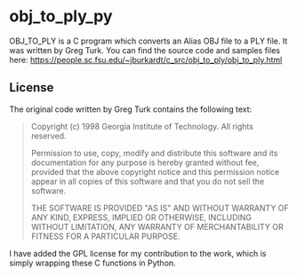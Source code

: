 # obj_to_ply_py

OBJ_TO_PLY is a C program which converts an Alias OBJ file to a PLY file. It was written by Greg Turk. You can find the source code and samples files here: https://people.sc.fsu.edu/~jburkardt/c_src/obj_to_ply/obj_to_ply.html

## License

The original code written by Greg Turk contains the following text:

> Copyright (c) 1998 Georgia Institute of Technology.  All rights reserved.
> 
> Permission to use, copy, modify and distribute this software and its
> documentation for any purpose is hereby granted without fee, provided 
> that the above copyright notice and this permission notice appear in
> all copies of this software and that you do not sell the software.
>
> THE SOFTWARE IS PROVIDED "AS IS" AND WITHOUT WARRANTY OF ANY KIND,
> EXPRESS, IMPLIED OR OTHERWISE, INCLUDING WITHOUT LIMITATION, ANY
> WARRANTY OF MERCHANTABILITY OR FITNESS FOR A PARTICULAR PURPOSE.

I have added the GPL license for my contribution to the work, which is simply wrapping these C functions in Python.
